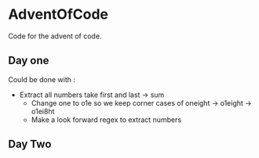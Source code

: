 # AdventOfCode

Code for the advent of code.

## Day one

Could be done with :

- Extract all numbers take first and last -> sum
  - Change one to o1e so we keep corner cases of oneight -> o1eight -> o1ei8ht
  - Make a look forward regex to extract numbers

## Day Two
